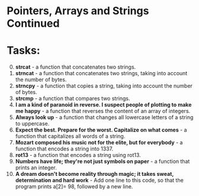 # Pointers, Arrays and Strings Continued

# Tasks:

0. <b>strcat</b> - a function that concatenates two strings.
1. <b>strncat</b> - a function that concatenates two strings, taking into account the number of bytes.
2. <b>strncpy</b> - a function that copies a string, taking into account the number of bytes.
3. <b>strcmp</b> - a function that compares two strings.
4. <b> I am a kind of paranoid in reverse. I suspect people of plotting to make me happy</b> - a function that reverses the content of an array of integers.
5. <b>Always look up</b> -  a function that changes all lowercase letters of a string to uppercase.
6. <b>Expect the best. Prepare for the worst. Capitalize on what comes</b> - a function that capitalizes all words of a string.
7. <b> Mozart composed his music not for the elite, but for everybody</b> -  a function that encodes a string into 1337.
8. <b>rot13</b> -  a function that encodes a string using rot13.
9. <b>Numbers have life; they're not just symbols on paper</b> - a function that prints an integer.
10. <b>A dream doesn't become reality through magic; it takes sweat, determination and hard work</b> - Add one line to this code, so that the program prints a[2]= 98, followed by a new line.

